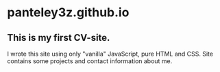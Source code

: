 # panteley3z.github.io
## This is my first CV-site.

I wrote this site using only "vanilla" JavaScript, pure HTML and CSS.
Site contains some projects and contact information about me.
